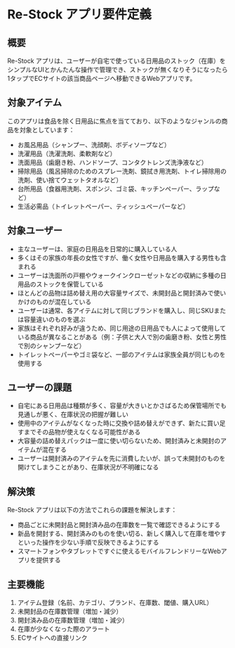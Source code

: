 # Re-Stock アプリ要件定義

## 概要
Re-Stock アプリは、ユーザーが自宅で使っている日用品のストック（在庫）をシンプルなUIとかんたんな操作で管理でき、ストックが無くなりそうになったら1タップでECサイトの該当商品ページへ移動できるWebアプリです。

## 対象アイテム
このアプリは食品を除く日用品に焦点を当てており、以下のようなジャンルの商品を対象としています：
- お風呂用品（シャンプー、洗顔剤、ボディソープなど）
- 洗濯用品（洗濯洗剤、柔軟剤など）
- 洗面用品（歯磨き粉、ハンドソープ、コンタクトレンズ洗浄液など）
- 掃除用品（風呂掃除のためのスプレー洗剤、鏡拭き用洗剤、トイレ掃除用の洗剤、使い捨てウェットタオルなど）
- 台所用品（食器用洗剤、スポンジ、ゴミ袋、キッチンペーパー、ラップなど）
- 生活必需品（トイレットペーパー、ティッシュペーパーなど）

## 対象ユーザー
- 主なユーザーは、家庭の日用品を日常的に購入している人
- 多くはその家族の年長の女性ですが、働く女性や日用品を購入する男性も含まれる
- ユーザーは洗面所の戸棚やウォークインクローゼットなどの収納に多種の日用品のストックを保管している
- ほとんどの品物は詰め替え用の大容量サイズで、未開封品と開封済みで使いかけのものが混在している
- ユーザーは通常、各アイテムに対して同じブランドを購入し、同じSKUまたは容量違いのものを選ぶ
- 家族はそれぞれ好みが違うため、同じ用途の日用品でも人によって使用している商品が異なることがある（例：子供と大人で別の歯磨き粉、女性と男性で別のシャンプーなど）
- トイレットペーパーやゴミ袋など、一部のアイテムは家族全員が同じものを使用する

## ユーザーの課題
- 自宅にある日用品は種類が多く、容量が大きいとかさばるため保管場所でも見通しが悪く、在庫状況の把握が難しい
- 使用中のアイテムがなくなった時に交換や詰め替えができず、新たに買い足すまでその品物が使えなくなる可能性がある
- 大容量の詰め替えパックは一度に使い切らないため、開封済みと未開封のアイテムが混在する
- ユーザーは開封済みのアイテムを先に消費したいが、誤って未開封のものを開けてしまうことがあり、在庫状況が不明確になる

## 解決策
Re-Stock アプリは以下の方法でこれらの課題を解決します：
- 商品ごとに未開封品と開封済み品の在庫数を一覧で確認できるようにする
- 新品を開封する、開封済みのものを使い切る、新しく購入して在庫を増やすといった操作を少ない手順で反映できるようにする
- スマートフォンやタブレットですぐに使えるモバイルフレンドリーなWebアプリを提供する

## 主要機能
1. アイテム登録（名前、カテゴリ、ブランド、在庫数、閾値、購入URL）
2. 未開封品の在庫数管理（増加・減少）
3. 開封済み品の在庫数管理（増加・減少）
4. 在庫が少なくなった際のアラート
5. ECサイトへの直接リンク
